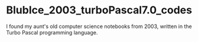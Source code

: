 # BlubIce_2003_turboPascal7.0_codes
I found my aunt's old computer science notebooks from 2003, written in the Turbo Pascal programming language.
